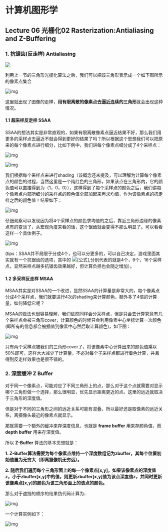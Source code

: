 # 计算机图形学

## Lecture 06  光栅化02	Rasterization:Antialiasing and Z-Buffering

### 1. 抗锯齿(反走样) Antialiasing

![](https://pic3.zhimg.com/80/v2-1c70f691f7713beb3370ac3ae7875a86_720w.jpg)

利用上一节的三角形光栅化算法之后，我们可以把该三角形表示成一个如下图所示的像素点集合

![img](https://pic1.zhimg.com/80/v2-ac4a62fc331e24c25bb8c6b4c949ce5c_720w.jpg)

这里就出现了图像的走样，**用有限离散的像素点去逼近连续的三角形**就会出现这种情况。

#### 1.1  超采样反走样 SSAA

SSAA的想法其实是非常直观的，如果有限离散像素点逼近结果不好，那么我们用更多的采样点去逼近不就会得到更好的结果了吗？所以根据这个思想我们可以把原来的每个像素点进行细分，比如下例中，我们讲每个像素点细分成了4个采样点：

![img](https://pic2.zhimg.com/80/v2-455a588760f411fe902cbc4e1bd41721_720w.jpg)

![img](https://pic4.zhimg.com/80/v2-e1f2115bf626bbe2b4717069e094121f_720w.jpg)

我们根据每个采样点来进行shading（该概念还未提及，可以理解为计算每个像素点的颜色的过程，当然这里是一个纯红色的三角形，如果该点在三角形内，它的颜色值可以直接得到为（1，0，0）），这样得到了每个采样点的颜色之后，我们讲每个像素点内部所细分的采样点的颜色值全部加起来再求均值，作为该像素点的抗走样之后的颜色值！结果如下：

![img](https://pic3.zhimg.com/80/v2-17682c20fc55972d5cfb611a0693b506_720w.jpg)



仔细观察可以发现因为将4个采样点的颜色求均值的之后，靠近三角形边缘的像素点有的变淡了，从宏观角度来看的话，这个锯齿就会变得不那么明显了。可以看看这样一个具体例子。

![img](https://pic2.zhimg.com/80/v2-2ff5d77656a5ac08991aa42807d7cc55_720w.jpg)

(tips：SSAA并不局限于分成4个，也可以分更多的，可以自己决定，游戏里面其实就有一个抗锯齿的选项，其中的 ![[公式]](https://www.zhihu.com/equation?tex=%5Ctimes2%2C%5Ctimes3%2C%5Ctimes4),分别代表的就是4个，9个，16个采样点，显然采样点越多抗锯齿效果越好，但计算负担也会随之增加）。

#### 1.2  多采样反走样 MSAA

MSAA其实是对SSAA的一个改进，显然SSAA的计算量是非常大的，每个像素点分成4个采样点，我们就要进行4次的shading来计算颜色，额外多了4倍的计算量，如何降低它呢？

MSAA的做法也很容易理解，我们依然同样会分采样点，但是只会去计算究竟有几个采样点会被三角形cover，计算颜色的时候只会利用像素中心坐标计算一次颜色(即所有的信息都会被插值到像素中心然后取计算颜色)，如下图：



![img](https://pic2.zhimg.com/80/v2-96a6fae11603c4b2e02da6389adc3f59_720w.jpg)

只有两个采样点被我们的三角形cover了，将该像素中心计算出来的颜色值乘以50%即可，这样大大减少了计算量，不必对每个子采样点都进行着色计算，并且得到反走样效果也是很不错的。

### 2.  深度缓冲   Z Buffer

对于同一个像素点，可能对应了不同三角形上的点，那么对于这个点就需要对显示哪个三角形做一个选择，那么很明显，优先显示距离更近的点。这里的远近就取决于三角形的深度值。 

但是对于不同的三角形之间的远近关系可能有混叠，所以最好还是取像素的远近关系，离摄像头最近的像素点就显示。

那就需要一个额外的缓冲来存深度信息，也就是 **frame buffer** 用来存颜色值，而 **depth buffer** 用来存深度值。

所以 **Z-Buffer** 算法的基本思想就是：

**1. Z-Buffer算法需要为每个像素点维持一个深度数组记为zbuffer，其每个位置初始值置为无穷大（即离摄像机无穷远）。**

**2. 随后我们遍历每个三角形面上的每一个像素点[x,y]，如果该像素点的深度值z，小于zbuffer[x,y]中的值，则更新zbuffer[x,y]值为该点深度值z，并同时更新该像素点[x,y]的颜色为该三角形面上的该点的颜色。**

那么对于遮挡的顺序的结果伪代码计算为:.

![img](https://pic3.zhimg.com/80/v2-7fd992f798f0cc5fea8ddef6c76622ce_720w.jpg)

一个计算实例如下：	

 ![img](https://pic4.zhimg.com/80/v2-7b40749adc637007fa0a7759da980f8b_720w.jpg)